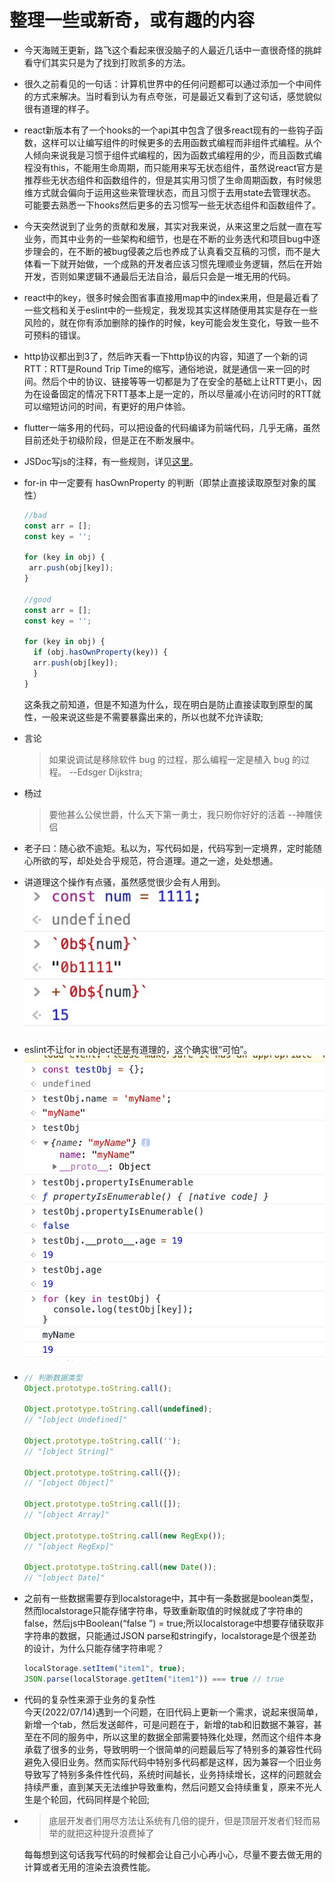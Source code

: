 # 整理一些或新奇，或有趣的内容

- 今天海贼王更新，路飞这个看起来很没脑子的人最近几话中一直很奇怪的挑衅看守们其实只是为了找到打败凯多的方法。

- 很久之前看见的一句话：计算机世界中的任何问题都可以通过添加一个中间件的方式来解决。当时看到认为有点夸张，可是最近又看到了这句话，感觉貌似很有道理的样子。

- react新版本有了一个hooks的一个api其中包含了很多react现有的一些钩子函数，这样可以让编写组件的时候更多的去用函数式编程而非组件式编程。从个人倾向来说我是习惯于组件式编程的，因为函数式编程用的少，而且函数式编程没有this，不能用生命周期，而只能用来写无状态组件，虽然说react官方是推荐些无状态组件和函数组件的，但是其实用习惯了生命周期函数，有时候思维方式就会偏向于运用这些来管理状态，而且习惯于去用state去管理状态。可能要去熟悉一下hooks然后更多的去习惯写一些无状态组件和函数组件了。

- 今天突然说到了业务的贡献和发展，其实对我来说，从来这里之后就一直在写业务，而其中业务的一些架构和细节，也是在不断的业务迭代和项目bug中逐步理会的，在不断的被bug侵袭之后也养成了认真看交互稿的习惯，而不是大体看一下就开始做，一个成熟的开发者应该习惯先理顺业务逻辑，然后在开始开发，否则如果逻辑不通最后无法自洽，最后只会是一堆无用的代码。

- react中的key，很多时候会图省事直接用map中的index来用，但是最近看了一些文档和关于eslint中的一些规定，我发现其实这样随便用其实是存在一些风险的，就在你有添加删除的操作的时候，key可能会发生变化，导致一些不可预料的错误。

- http协议都出到3了，然后昨天看一下http协议的内容，知道了一个新的词RTT：RTT是Round Trip Time的缩写，通俗地说，就是通信一来一回的时间。然后个中的协议、链接等等一切都是为了在安全的基础上让RTT更小，因为在设备固定的情况下RTT基本上是一定的，所以尽量减小在访问时的RTT就可以缩短访问的时间，有更好的用户体验。

- flutter一端多用的代码，可以把设备的代码编译为前端代码，几乎无痛，虽然目前还处于初级阶段，但是正在不断发展中。

- JSDoc写js的注释，有一些规则，详见[这里](http://shouce.jb51.net/jsdoc/tags-type.html)。

- for-in 中一定要有 hasOwnProperty 的判断（即禁止直接读取原型对象的属性）

  ```js
  //bad
  const arr = [];
  const key = '';
  
  for (key in obj) {
   arr.push(obj[key]);
  }
  
  //good
  const arr = [];
  const key = '';
  
  for (key in obj) {
    if (obj.hasOwnProperty(key)) {
    arr.push(obj[key]);
    }
  }
  ```

  这条我之前知道，但是不知道为什么，现在明白是防止直接读取到原型的属性，一般来说这些是不需要暴露出来的，所以也就不允许读取;
- 言论

  > 如果说调试是移除软件 bug 的过程，那么编程一定是植入 bug 的过程。
  > --Edsger Dijkstra;

- 杨过

  > 要他甚么公侯世爵，什么天下第一勇士，我只盼你好好的活着
  > --神雕侠侣

- 老子曰：随心欲不逾矩。私以为，写代码如是，代码写到一定境界，定时能随心所欲的写，却处处合乎规范，符合道理。道之一途，处处想通。

- 讲道理这个操作有点骚，虽然感觉很少会有人用到。
  ![a](./assets/1566457135237-d549762b-b521-4224-bd40-c5f0f21b7025.png#align=left&display=inline&height=236&originHeight=236&originWidth=490&size=0&status=done&width=490)

- eslint不让for in object还是有道理的，这个确实很“可怕”。![a](./assets/1566457135222-bf9da413-92cd-457e-91c7-94620bbed05e.png#align=left&display=inline&height=818&originHeight=818&originWidth=804&size=0&status=done&width=804)

- ```js
  // 判断数据类型
  Object.prototype.toString.call();
  
  Object.prototype.toString.call(undefined);
  // "[object Undefined]"
  
  Object.prototype.toString.call('');
  // "[object String]"
  
  Object.prototype.toString.call({});
  // "[object Object]"
  
  Object.prototype.toString.call([]);
  // "[object Array]"
  
  Object.prototype.toString.call(new RegExp());
  // "[object RegExp]"
  
  Object.prototype.toString.call(new Date());
  // "[object Date]"
  ```

- 之前有一些数据需要存到localstorage中，其中有一条数据是boolean类型，然而localstorage只能存储字符串，导致重新取值的时候就成了字符串的false，然后js中Boolean(“false ”) = true;所以localstorage中想要存储获取非字符串的数据，只能通过JSON parse和stringify，localstorage是个很差劲的设计，为什么只能存储字符串呢？

  ```js
  localStorage.setItem("item1", true);
  JSON.parse(localStorage.getItem("item1")) === true // true
  ```

- 代码的复杂性来源于业务的复杂性  
  今天(2022/07/14)遇到一个问题，在旧代码上更新一个需求，说起来很简单，新增一个tab，然后发送邮件，可是问题在于，新增的tab和旧数据不兼容，甚至在不同的服务中，所以这里的数据全部需要特殊化处理，然而这个组件本身承载了很多的业务，导致明明一个很简单的问题最后写了特别多的兼容性代码避免入侵旧业务。然而实际代码中特别多代码都是这样，因为兼容一个旧业务导致写了特别多条件性代码，系统时间越长，业务持续增长，这样的问题就会持续严重，直到某天无法维护导致重构，然后问题又会持续重复，原来不光人生是个轮回，代码同样是个轮回;

- > 底层开发者们用尽方法让系统有几倍的提升，但是顶层开发者们轻而易举的就把这种提升浪费掉了  

  每每想到这句话我写代码的时候都会让自己小心再小心，尽量不要去做无用的计算或者无用的渲染去浪费性能。
